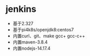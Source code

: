 # jenkins

- 基于2.327
- 基于pi4k8s/openjdk8:centos7
- 内置curl、git、make gcc+ gcc-c++
- 内置maven-3.8.4
- 内置nodejs-14.17.4